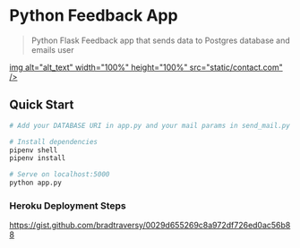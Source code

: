 # Python Feedback App

> Python Flask Feedback app that sends data to Postgres database and emails user

[img alt="alt_text" width="100%" height="100%" src="static/contact.com" />](https://zubairwazir/flask-contact-form-with-mail-function/static/contact.png)

## Quick Start

```bash
# Add your DATABASE URI in app.py and your mail params in send_mail.py

# Install dependencies
pipenv shell
pipenv install

# Serve on localhost:5000
python app.py
```

### Heroku Deployment Steps

https://gist.github.com/bradtraversy/0029d655269c8a972df726ed0ac56b88
